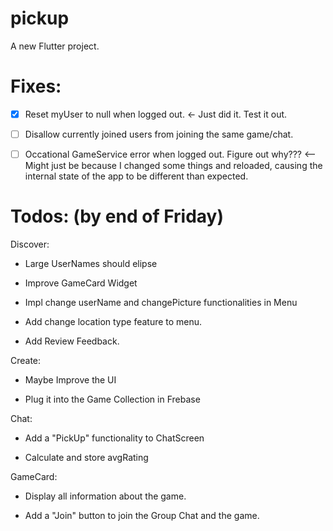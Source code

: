 # pickup

A new Flutter project.

# Fixes:

- [x] Reset myUser to null when logged out. <- Just did it. Test it out.

- [ ] Disallow currently joined users from joining the same game/chat.

- [ ] Occational GameService error when logged out. Figure out why??? <-- Might just be because I changed some things and reloaded, causing the internal state of the app to be different than expected.


# Todos: (by end of Friday)
Discover:
* Large UserNames should elipse

* Improve GameCard Widget

* Impl change userName and changePicture functionalities in Menu

* Add change location type feature to menu.

* Add Review Feedback.


Create:

* Maybe Improve the UI

* Plug it into the Game Collection in Frebase


Chat:

* Add a "PickUp" functionality to ChatScreen

* Calculate and store avgRating


GameCard: 

* Display all information about the game.

* Add a "Join" button to join the Group Chat and the game.

